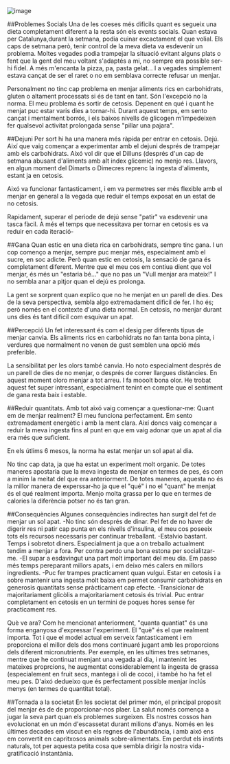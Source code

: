 <img src="https://40.media.tumblr.com/c0c5d96b7c7f191e38e9d64c72cc03bc/tumblr_inline_o0qkgd93gD1qbpnb6_540.jpg" data-orig-width="900" data-orig-height="550" alt="image">

##Problemes Socials
Una de les coeses més dificils  quant es segueix una dieta completament diferent a la resta són els events socials. Quan estava per Catalunya,durant la setmana, podia cuinar excactament el que volial. Els caps de setmana però, tenir control de la meva dieta va esdevenir un problema.
Moltes vegades podia trampejar la situació evitant alguns plats o fent que la gent del meu voltant s'adaptés a mi, no sempre era possible ser-hi fidel.
A més m'encanta la pizza, pa, pasta gelat... I a vegades simplement estava cançat de ser el raret o no em semblava correcte refusar un menjar.

Personalment no tinc cap problema en menjar aliments rics en carbohidrats, gluten o altament processats si és de tant en tant. Són l'excepció no la norma.
El meu problema és sortir de cetosis. Depenent en qué i quant he menjat  puc estar varis dies a tornar-hi. Durant aquest temps, em sento cançat i mentalment borrós, i els baixos nivells de glicogen m'impedeixen fer qualsevol activitat prolongada sense "pillar una pajara".

##Dejuni
Per sort hi ha una manera més ràpida per entrar en cetosis. Dejú.
Així que vaig començar a experimentar amb el dejuni després de trampejar amb els carbohidrats.
Aixó vol dir que el Dilluns (després d'un cap de setmana abusant d'aliments amb alt index glicemic) no menjo res. Llavors, en algun moment del Dimarts o Dimecres reprenc la ingesta d'aliments, estant ja en cetosis.

Aixó va funcionar fantasticament, i em va permetres ser més flexible amb el menjar en general a la vegada que reduir el temps exposat en un estat de no cetosis.

Rapidament, superar el perìode de dejú sense "patir" va esdevenir una tasca fàcil. A més el temps que necessitava per tornar en cetosis es va reduir en cada iteració-

##Gana
Quan estic en una dieta rica en carbohidrats, sempre tinc gana. I un cop començo a menjar, sempre puc menjar més, especialment amb el sucre, en soc adicte. Però quan estic en cetosis, la sensació de gana és completament diferent. Mentre que el meu cos em contiua dient que vol menjar, és més un "estaria bé..." que no pas un "Vull menjar ara mateix!"
I no sembla anar a pitjor quan el dejú es prolonga.

La gent se sorprent quan explico que no he menjat en un parell de dies. Des de la seva perspectiva, sembla algo extremadament dificil de fer. I ho és; però només en el contexte d'una dieta normal.
En cetosis, no menjar durant uns dies és tant dificil com esquivar un apat.

##Percepció
Un fet interessant és com el desig per diferents tipus de menjar canvia. Els aliments rics en carbohidrats no fan tanta bona pinta, i verdures que normalment no venen de gust semblen una opció més preferible.

La sensibilitat per les olors també canvia. Ho noto especialment després de un parell de dies de no menjar, o després de correr llargues distàncies. En aquest moment oloro menjar a tot arreu. I fa mooolt bona olor. He trobat aquest fet super intressant, especialment tenint en compte que el sentiment de gana resta baix i estable.

##Reduir quantitats.
Amb tot aixó vaig començar a questionar-me:
Quant em de menjar realment?
El meu funciona perfectament. Em sento extremadament energètic i amb la ment clara.
Així doncs vaig començar a reduir la meva ingesta fins al punt en que em vaig adonar que un apat al dia era més que suficient.

En els útlims 6 mesos, la norma ha estat menjar un sol apat al dia.

No tinc cap data, ja que ha estat un experiment molt organic. De totes maneres apostaria que la meva ingesta de menjar en termes de pes, és com a minim la meitat del que era anteriorment.
De totes maneres, aquesta no és la millor manera de experssar-ho ja que el "qué" i no el "quant" he menjat és el qué realment importa. Menjo molta grassa per lo que en termes de calories la diferència potser no és tan gran.

##Consequències
Algunes consequències indirectes han surgit del fet de menjar un sol apat.
-No tinc són després de dinar. Pel fet de no haver de digerir res ni patir cap punta en els nivells d'insulina, el meu cos poseeix tots els recursos necessaris per continuar treballant.
-Estalvio bastant. Temps i sobretot diners. Especialment ja que a on treballo actualment tendim a menjar a fora. Per contra perdo una bona estona per socialitzar-me.
-El supar a esdavingut una part molt important del meu dia. Em passo més temps pereparant millors apats, i em deixo més calers en millors ingredients.
-Puc fer trampes practicament quan vulgui. Estar en cetosis i a sobre mantenir una ingesta molt baixa em permet consumir carbohidrats en generosis quantitats sense pràcticament cap efecte.
-Transicionar de majoritariament glicòlis a majoritariament cetosis és trivial. Puc entrar completament en cetosis en un termini de poques hores sense fer practicament res.

Què ve ara?
Com he mencionat anteriorment, "quanta quantiat" és una forma enganyosa d'expressar l'experiment. El "què" és el que realment importa.
Tot i que el model actual em serveix fantasticament i em proporciona el millor dels dos mons continuaré jugant amb les proporcions dels diferent micronutrients.
Per exemple, en les ultimes tres setmanes, mentre que he continuat menjant una vegada al dia, i mantenint les mateixes proprcions, he augmentat considerablement la ingesta de grassa (especialement en fruit secs, mantega i oli de coco), i també ho ha fet el meu pes. D'aixó dedueixo que és perfectament possible menjar inclús menys (en termes de quantitat total).

##Tornada a la societat
En les societat del primer món, el principal proposit del menjar és de de proporcionar-nos plaer. La salut només comença a jugar la seva part quan els problemes surgeixen.
Els nostres cossos han evolucionat en un món d'escassetat durant milions d'anys. Només en les últimes decades em viscut en els regnes de l'abundància, i amb aixó ens em convertit en capritxosos animals sobre-alimentats. Em perdut els instints naturals, tot per aquesta petita cosa que sembla dirigir la nostra vida- gratificació instantània.